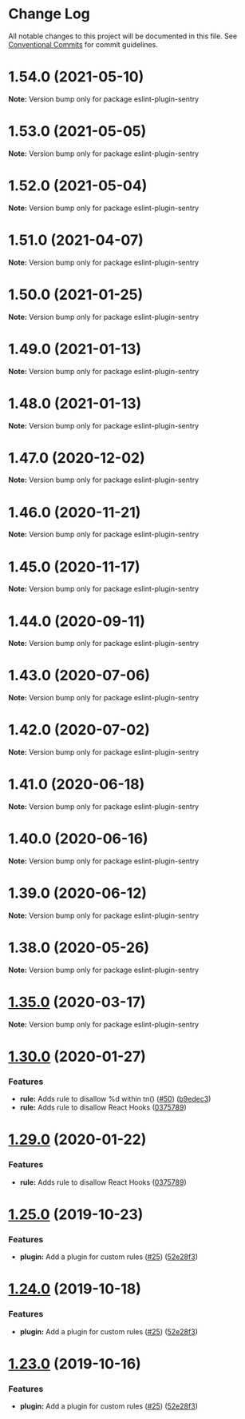 # Change Log

All notable changes to this project will be documented in this file.
See [Conventional Commits](https://conventionalcommits.org) for commit guidelines.

# 1.54.0 (2021-05-10)

**Note:** Version bump only for package eslint-plugin-sentry





# 1.53.0 (2021-05-05)

**Note:** Version bump only for package eslint-plugin-sentry





# 1.52.0 (2021-05-04)

**Note:** Version bump only for package eslint-plugin-sentry





# 1.51.0 (2021-04-07)

**Note:** Version bump only for package eslint-plugin-sentry





# 1.50.0 (2021-01-25)

**Note:** Version bump only for package eslint-plugin-sentry





# 1.49.0 (2021-01-13)

**Note:** Version bump only for package eslint-plugin-sentry





# 1.48.0 (2021-01-13)

**Note:** Version bump only for package eslint-plugin-sentry





# 1.47.0 (2020-12-02)

**Note:** Version bump only for package eslint-plugin-sentry





# 1.46.0 (2020-11-21)

**Note:** Version bump only for package eslint-plugin-sentry





# 1.45.0 (2020-11-17)

**Note:** Version bump only for package eslint-plugin-sentry





# 1.44.0 (2020-09-11)

**Note:** Version bump only for package eslint-plugin-sentry





# 1.43.0 (2020-07-06)

**Note:** Version bump only for package eslint-plugin-sentry





# 1.42.0 (2020-07-02)

**Note:** Version bump only for package eslint-plugin-sentry





# 1.41.0 (2020-06-18)

**Note:** Version bump only for package eslint-plugin-sentry





# 1.40.0 (2020-06-16)

**Note:** Version bump only for package eslint-plugin-sentry





# 1.39.0 (2020-06-12)

**Note:** Version bump only for package eslint-plugin-sentry





# 1.38.0 (2020-05-26)

**Note:** Version bump only for package eslint-plugin-sentry





# [1.35.0](https://github.com/getsentry/eslint-config-sentry/compare/v1.34.0...v1.35.0) (2020-03-17)

**Note:** Version bump only for package eslint-plugin-sentry





# [1.30.0](https://github.com/getsentry/eslint-config-sentry/compare/v1.28.1...v1.30.0) (2020-01-27)


### Features

* **rule:** Adds rule to disallow %d within tn() ([#50](https://github.com/getsentry/eslint-config-sentry/issues/50)) ([b9edec3](https://github.com/getsentry/eslint-config-sentry/commit/b9edec3))
* **rule:** Adds rule to disallow React Hooks ([0375789](https://github.com/getsentry/eslint-config-sentry/commit/0375789))





# [1.29.0](https://github.com/getsentry/eslint-config-sentry/compare/v1.28.1...v1.29.0) (2020-01-22)


### Features

* **rule:** Adds rule to disallow React Hooks ([0375789](https://github.com/getsentry/eslint-config-sentry/commit/0375789))





# [1.25.0](https://github.com/getsentry/eslint-config-sentry/compare/v1.19.1...v1.25.0) (2019-10-23)


### Features

* **plugin:** Add a plugin for custom rules ([#25](https://github.com/getsentry/eslint-config-sentry/issues/25)) ([52e28f3](https://github.com/getsentry/eslint-config-sentry/commit/52e28f3))





# [1.24.0](https://github.com/getsentry/eslint-config-sentry/compare/v1.19.1...v1.24.0) (2019-10-18)


### Features

* **plugin:** Add a plugin for custom rules ([#25](https://github.com/getsentry/eslint-config-sentry/issues/25)) ([52e28f3](https://github.com/getsentry/eslint-config-sentry/commit/52e28f3))





# [1.23.0](https://github.com/getsentry/eslint-config-sentry/compare/v1.19.1...v1.23.0) (2019-10-16)


### Features

* **plugin:** Add a plugin for custom rules ([#25](https://github.com/getsentry/eslint-config-sentry/issues/25)) ([52e28f3](https://github.com/getsentry/eslint-config-sentry/commit/52e28f3))
